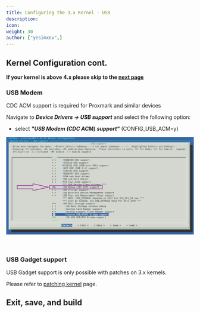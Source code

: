 ```yaml
---
title: Configuring the 3.x Kernel - USB
description:
icon:
weight: 30
author: ["yesimxev",]
---
```


## Kernel Configuration cont.

**If your kernel is above 4.x please skip to the [next page](nethunter-kernel-7-config-6/)**

### USB Modem

CDC ACM support is required for Proxmark and similar devices

Navigate to ***Device Drivers -> USB support*** and select the following option:

- select ***"USB Modem (CDC ACM) support"***
  (CONFIG_USB_ACM=y)

![](nh-kernel-270-usb-1.png)

&nbsp;

### USB Gadget support

USB Gadget support is only possible with patches on 3.x kernels.

Please refer to [patching kernel](nethunter-kernel-1-patching/) page.

## Exit, save, and build
